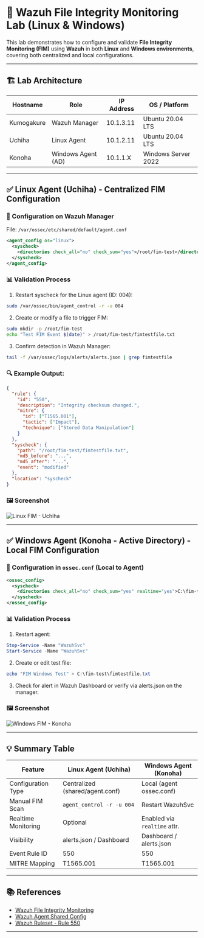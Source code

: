 # 🔐 Wazuh File Integrity Monitoring Lab (Linux & Windows)

This lab demonstrates how to configure and validate **File Integrity Monitoring (FIM)** using **Wazuh** in both **Linux** and **Windows environments**, covering both centralized and local configurations.

---

## 🏗 Lab Architecture

| Hostname   | Role               | IP Address | OS / Platform       |
| ---------- | ------------------ | ---------- | ------------------- |
| Kumogakure | Wazuh Manager      | 10.1.3.11  | Ubuntu 20.04 LTS    |
| Uchiha     | Linux Agent        | 10.1.2.11  | Ubuntu 20.04 LTS    |
| Konoha     | Windows Agent (AD) | 10.1.1.X   | Windows Server 2022 |

---

## ✅ Linux Agent (Uchiha) - Centralized FIM Configuration

### 🔧 Configuration on Wazuh Manager

File: `/var/ossec/etc/shared/default/agent.conf`

```xml
<agent_config os="linux">
  <syscheck>
    <directories check_all="no" check_sum="yes">/root/fim-test</directories>
  </syscheck>
</agent_config>
```

### 📊 Validation Process

1. Restart syscheck for the Linux agent (ID: 004):

```bash
sudo /var/ossec/bin/agent_control -r -u 004
```

2. Create or modify a file to trigger FIM:

```bash
sudo mkdir -p /root/fim-test
echo "Test FIM Event $(date)" > /root/fim-test/fimtestfile.txt
```

3. Confirm detection in Wazuh Manager:

```bash
tail -f /var/ossec/logs/alerts/alerts.json | grep fimtestfile
```

### 🔍 Example Output:

```json
{
  "rule": {
    "id": "550",
    "description": "Integrity checksum changed.",
    "mitre": {
      "id": ["T1565.001"],
      "tactic": ["Impact"],
      "technique": ["Stored Data Manipulation"]
    }
  },
  "syscheck": {
    "path": "/root/fim-test/fimtestfile.txt",
    "md5_before": "...",
    "md5_after": "...",
    "event": "modified"
  },
  "location": "syscheck"
}
```

### 🖼 Screenshot

![Linux FIM - Uchiha](screenshots/wazuh-Uchiha.png)

---

## ✅ Windows Agent (Konoha - Active Directory) - Local FIM Configuration

### 🔧 Configuration in `ossec.conf` (Local to Agent)

```xml
<ossec_config>
  <syscheck>
    <directories check_all="no" check_sum="yes" realtime="yes">C:\fim-test</directories>
  </syscheck>
</ossec_config>
```

### 📊 Validation Process

1. Restart agent:

```powershell
Stop-Service -Name "WazuhSvc"
Start-Service -Name "WazuhSvc"
```

2. Create or edit test file:

```powershell
echo "FIM Windows Test" > C:\fim-test\fimtestfile.txt
```

3. Check for alert in Wazuh Dashboard or verify via alerts.json on the manager.

### 🖼 Screenshot

![Windows FIM - Konoha](screenshots/wazuh-Konoha.png)

---

## 💡 Summary Table

| Feature             | Linux Agent (Uchiha)            | Windows Agent (Konoha)       |
| ------------------- | ------------------------------- | ---------------------------- |
| Configuration Type  | Centralized (shared/agent.conf) | Local (agent ossec.conf)     |
| Manual FIM Scan     | `agent_control -r -u 004`       | Restart WazuhSvc             |
| Realtime Monitoring | Optional                        | Enabled via `realtime` attr. |
| Visibility          | alerts.json / Dashboard         | Dashboard / alerts.json      |
| Event Rule ID       | 550                             | 550                          |
| MITRE Mapping       | T1565.001                       | T1565.001                    |

---

## 📚 References

* [Wazuh File Integrity Monitoring](https://documentation.wazuh.com/current/user-manual/capabilities/file-integrity/index.html)
* [Wazuh Agent Shared Config](https://documentation.wazuh.com/current/user-manual/reference/ossec-conf/agent-config.html)
* [Wazuh Ruleset - Rule 550](https://documentation.wazuh.com/current/user-manual/ruleset/rules.html#rule-550)

---

